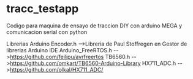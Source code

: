 # tracc_testapp
Codigo para maquina de ensayo de traccion DIY con arduino MEGA y comunicacion serial con python

Librerias Arduino
Encoder.h -->Libreria de Paul Stoffregen en Gestor de librerias Arduino IDE
Arduino_FreeRTOS.h -->https://github.com/feilipu/avrfreertos
TB6560.h -->https://github.com/omkart/TB6560-Arduino-Library
HX711_ADC.h -->https://github.com/olkal/HX711_ADC/
